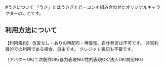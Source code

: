 #うさについて
「うさ」とはうさぎとビーコンを組み合わせたオリジナルキャラクターのことです。

## 利用方法について

【利用規約】
改変なし・ありの再配布・再販売、自作発言は不可です。
非営利目的での利用である場合、自由です。
クレジット表記も不要です。

（アバターOK/二次創作OK/暴力表現NG/性的表現OK/法人OK/商用NG）
